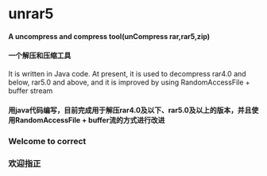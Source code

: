 # unrar5


#### A uncompress and compress tool(unCompress rar,rar5,zip)

#### 一个解压和压缩工具

 It is written in Java code. At present, it is used to decompress rar4.0 and below, rar5.0 and above,
 and it is improved by using RandomAccessFile + buffer stream

#### 用java代码编写，目前完成用于解压rar4.0及以下、rar5.0及以上的版本，并且使用RandomAccessFile + buffer流的方式进行改进

### Welcome to correct

### 欢迎指正
